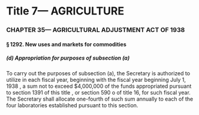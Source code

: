 
# Title 7— AGRICULTURE
### CHAPTER 35— AGRICULTURAL ADJUSTMENT ACT OF 1938
#### § 1292. New uses and markets for commodities
##### (d) Appropriation for purposes of subsection (a)

To carry out the purposes of subsection (a), the Secretary is authorized to utilize in each fiscal year, beginning with the fiscal year beginning July 1, 1938 , a sum not to exceed $4,000,000 of the funds appropriated pursuant to section 1391 of this title , or section 590 o of title 16, for such fiscal year. The Secretary shall allocate one-fourth of such sum annually to each of the four laboratories established pursuant to this section.
